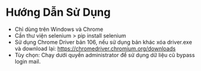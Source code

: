 # Hướng Dẫn Sử Dụng
- Chỉ dùng trên Windows và Chrome
- Cần thư viện selenium > pip install selenium
- Sử dụng Chrome Driver bản 106, nếu sử dụng bản khác xóa driver.exe và download lại: https://chromedriver.chromium.org/downloads
- Tùy chọn: Chạy dưới quyền administrator để sử dụng dữ liệu cũ bypass login mail.

